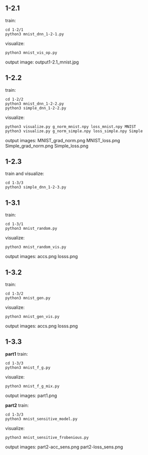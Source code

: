 ## 1-2.1
train:
```
cd 1-2/1
python3 mnist_dnn_1-2-1.py
```
visualize:
```
python3 mnist_vis_op.py
```
output image: output1-2.1_mnist.jpg

## 1-2.2
train:
```
cd 1-2/2
python3 mnist_dnn_1-2-2.py
python3 simple_dnn_1-2-2.py
```
visualize:
```
python3 visualize.py g_norm_mnist.npy loss_mnist.npy MNIST
python3 visualize.py g_norm_simple.npy loss_simple.npy Simple
```
output images: MNIST_grad_norm.png MNIST_loss.png Simple_grad_norm.png Simple_loss.png

## 1-2.3
train and visualize:
```
cd 1-3/3
python3 simple_dnn_1-2-3.py
```

## 1-3.1
train:
```
cd 1-3/1
python3 mnist_random.py
```
visualize:
```
python3 mnist_random_vis.py
```
output images: accs.png losss.png

## 1-3.2
train:
```
cd 1-3/2
python3 mnist_gen.py
```
visualize:
```
python3 mnist_gen_vis.py
```
output images: accs.png losss.png

## 1-3.3
**part1**
train:
```
cd 1-3/3
python3 mnist_f_g.py
```
visualize:
```
python3 mnist_f_g_mix.py
```
output images: part1.png

**part2**
train:
```
cd 1-3/3
python3 mnist_sensitive_model.py
```
visualize:
```
python3 mnist_sensitive_frobenious.py
```
output images: part2-acc_sens.png part2-loss_sens.png